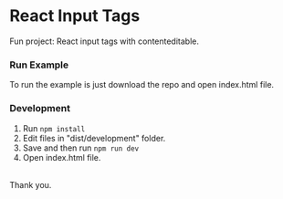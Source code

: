 # React Input Tags
Fun project: React input tags with contenteditable.


### Run Example
To run the example is just download the repo and open index.html file.


### Development
01. Run ```npm install```
02. Edit files in "dist/development" folder.
03. Save and then run ```npm run dev```
04. Open index.html file.

\
Thank you.
